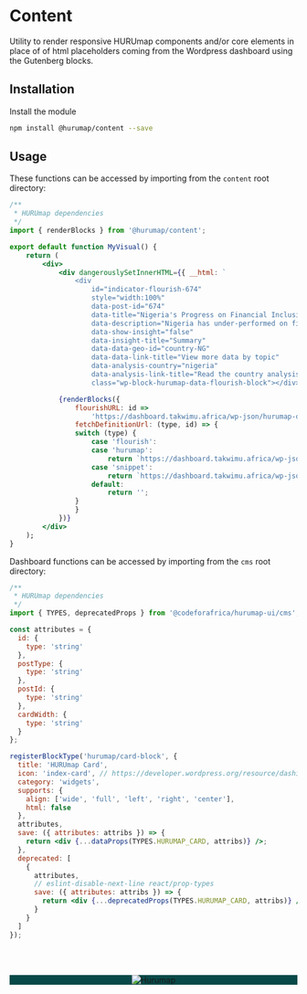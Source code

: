 # Content

Utility to render responsive HURUmap components and/or core elements in place of of html placeholders coming from the Wordpress dashboard using the Gutenberg blocks.

## Installation

Install the module

```bash
npm install @hurumap/content --save
```

## Usage

These functions can be accessed by importing from the `content` root directory:

```jsx
/**
 * HURUmap dependencies
 */
import { renderBlocks } from '@hurumap/content';

export default function MyVisual() {
    return (
        <div>
            <div dangerouslySetInnerHTML={{ __html: `
                <div 
                    id="indicator-flourish-674" 
                    style="width:100%" 
                    data-post-id="674" 
                    data-title="Nigeria's Progress on Financial Inclusion" 
                    data-description="Nigeria has under-performed on financial inclusion rates versus many African counterparts, largely reflecting regulatory hurdles for mobile money." 
                    data-show-insight="false" 
                    data-insight-title="Summary" 
                    data-data-geo-id="country-NG" 
                    data-data-link-title="View more data by topic" 
                    data-analysis-country="nigeria" 
                    data-analysis-link-title="Read the country analysis" 
                    class="wp-block-hurumap-data-flourish-block"></div>` }}>

            {renderBlocks({
                flourishURL: id =>
                    'https://dashboard.takwimu.africa/wp-json/hurumap-data/flourish/${id}/',
                fetchDefinitionUrl: (type, id) => {
                switch (type) {
                    case 'flourish':
                    case 'hurumap':
                        return `https://dashboard.takwimu.africa/wp-json/hurumap-data/charts/${id}/`;
                    case 'snippet':
                        return `https://dashboard.takwimu.africa/wp-json/wp/v2/${type}/${id}/`
                    default:
                        return '';
                }
                }
            })}
        </div>
    );
}
```

Dashboard functions can be accessed by importing from the `cms` root directory:

```jsx
/**
 * HURUmap dependencies
 */
import { TYPES, deprecatedProps } from '@codeforafrica/hurumap-ui/cms';

const attributes = {
  id: {
    type: 'string'
  },
  postType: {
    type: 'string'
  },
  postId: {
    type: 'string'
  },
  cardWidth: {
    type: 'string'
  }
};

registerBlockType('hurumap/card-block', {
  title: 'HURUmap Card',
  icon: 'index-card', // https://developer.wordpress.org/resource/dashicons
  category: 'widgets',
  supports: {
    align: ['wide', 'full', 'left', 'right', 'center'],
    html: false
  },
  attributes,
  save: ({ attributes: attribs }) => {
    return <div {...dataProps(TYPES.HURUMAP_CARD, attribs)} />;
  },
  deprecated: [
    {
      attributes,
      // eslint-disable-next-line react/prop-types
      save: ({ attributes: attribs }) => {
        return <div {...deprecatedProps(TYPES.HURUMAP_CARD, attribs)} />;
      }
    }
  ]
});

```

<br/><br/><p align="center" style="background-color:#084a49;"><img src="https://hurumap.org/static/img/logo-white.png" alt="Hurumap" /></p>
